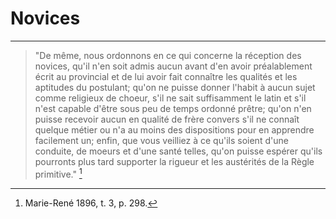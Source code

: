 # Novices

***

> "De même, nous ordonnons en ce qui concerne la réception des novices, qu'il n'en soit admis aucun avant d'en avoir préalablement écrit au provincial et de lui avoir fait connaître les qualités et les aptitudes du postulant; qu'on ne puisse donner l'habit à aucun sujet comme religieux de choeur, s'il ne sait suffisamment le latin et s'il n'est capable d'être sous peu de temps ordonné prêtre; qu'on n'en puisse recevoir aucun en qualité de frère convers s'il ne connaît quelque métier ou n'a au moins des dispositions pour en apprendre facilement un; enfin, que vous veilliez à ce qu'ils soient d'une conduite, de moeurs et d'une santé telles, qu'on puisse espérer qu'ils pourronts plus tard supporter la rigueur et les austérités de la Règle primitive." [^1]

[^1]: Marie-René 1896, t. 3, p. 298.

